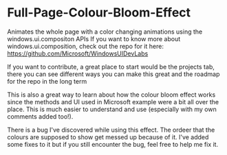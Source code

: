 # Full-Page-Colour-Bloom-Effect
Animates the whole page with a color changing animations using the windows.ui.compositon APIs
If you want to know more about windows.ui.composition, check out the repo for it here: https://github.com/Microsoft/WindowsUIDevLabs

If you want to contribute, a great place to start would be the projects tab, there you can see different ways you can make this great and the roadmap for the repo in the long term 

This is also a great way to learn about how the colour bloom effect works since the methods and UI used in Microsoft example were a bit
all over the place. This is much easier to understand and use (especially with my own comments added too!).

There is a bug I've discovered while using this effect. The ordeer that the colours are supposed to show get messed up because
of it. I've added some fixes to it but if you still encounter the bug, feel free to help me fix it.


